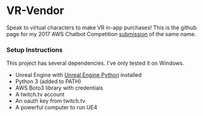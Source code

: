 # VR-Vendor
Speak to virtual characters to make VR in-app purchases! This is the github page for my 2017 AWS Chatbot Competition <a href="https://devpost.com/software/vr-vendor">submission</a> of the same name. 

<h3> Setup Instructions</h3>
This project has several dependencies. I've only tested it on Windows.

<ul>
<li>Unreal Engine with <a href="https://github.com/20tab/UnrealEnginePython">Unreal Engine Python</a> installed</li>
<li>Python 3 (added to PATH)</li>
<li>AWS Boto3 library with credentials</li>
<li>A twitch.tv account</li>
<li>An oauth key from twitch.tv</li>
<li>A powerful computer to run UE4</li>
</ul>
